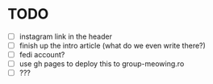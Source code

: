 # TODO
- [ ] instagram link in the header
- [ ] finish up the intro article (what do we even write there?)
- [ ] fedi account?
- [ ] use gh pages to deploy this to group-meowing.ro
- [ ] ???
